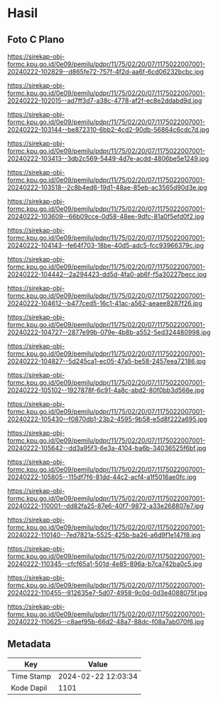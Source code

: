 # Hasil

## Foto C Plano

https://sirekap-obj-formc.kpu.go.id/0e09/pemilu/pdpr/11/75/02/20/07/1175022007001-20240222-102829--d865fe72-757f-4f2d-aa6f-6cd06232bcbc.jpg

https://sirekap-obj-formc.kpu.go.id/0e09/pemilu/pdpr/11/75/02/20/07/1175022007001-20240222-102015--ad7ff3d7-a38c-4778-af2f-ec8e2ddabd9d.jpg

https://sirekap-obj-formc.kpu.go.id/0e09/pemilu/pdpr/11/75/02/20/07/1175022007001-20240222-103144--be872310-6bb2-4cd2-90db-56864c6cdc7d.jpg

https://sirekap-obj-formc.kpu.go.id/0e09/pemilu/pdpr/11/75/02/20/07/1175022007001-20240222-103413--3db2c569-5449-4d7e-acdd-4806be5e1249.jpg

https://sirekap-obj-formc.kpu.go.id/0e09/pemilu/pdpr/11/75/02/20/07/1175022007001-20240222-103518--2c8b4ed6-19d1-48ae-85eb-ac3565d90d3e.jpg

https://sirekap-obj-formc.kpu.go.id/0e09/pemilu/pdpr/11/75/02/20/07/1175022007001-20240222-103609--66b09cce-0d58-48ee-9dfc-81a0f5efd0f2.jpg

https://sirekap-obj-formc.kpu.go.id/0e09/pemilu/pdpr/11/75/02/20/07/1175022007001-20240222-104143--fe64f703-18be-40d5-adc5-fcc93966379c.jpg

https://sirekap-obj-formc.kpu.go.id/0e09/pemilu/pdpr/11/75/02/20/07/1175022007001-20240222-104442--2a294423-dd5d-4fa0-ab6f-f5a30227becc.jpg

https://sirekap-obj-formc.kpu.go.id/0e09/pemilu/pdpr/11/75/02/20/07/1175022007001-20240222-104612--b477ced5-16c1-41ac-a562-aeaee8287f26.jpg

https://sirekap-obj-formc.kpu.go.id/0e09/pemilu/pdpr/11/75/02/20/07/1175022007001-20240222-104727--2877e99b-079e-4b8b-a552-5ed324480998.jpg

https://sirekap-obj-formc.kpu.go.id/0e09/pemilu/pdpr/11/75/02/20/07/1175022007001-20240222-104827--5d245ca1-ec05-47a5-be58-2457eea72186.jpg

https://sirekap-obj-formc.kpu.go.id/0e09/pemilu/pdpr/11/75/02/20/07/1175022007001-20240222-105102--1927878f-6c91-4a8c-abd2-80f0bb3d566e.jpg

https://sirekap-obj-formc.kpu.go.id/0e09/pemilu/pdpr/11/75/02/20/07/1175022007001-20240222-105430--f0870db1-23b2-4595-9b58-e5d8f222a695.jpg

https://sirekap-obj-formc.kpu.go.id/0e09/pemilu/pdpr/11/75/02/20/07/1175022007001-20240222-105642--dd3a95f3-6e3a-4104-ba6b-34036525f6bf.jpg

https://sirekap-obj-formc.kpu.go.id/0e09/pemilu/pdpr/11/75/02/20/07/1175022007001-20240222-105805--115df7f6-81dd-44c2-acf4-a1f5016ae0fc.jpg

https://sirekap-obj-formc.kpu.go.id/0e09/pemilu/pdpr/11/75/02/20/07/1175022007001-20240222-110001--dd82fa25-87e6-40f7-9872-a33e268807e7.jpg

https://sirekap-obj-formc.kpu.go.id/0e09/pemilu/pdpr/11/75/02/20/07/1175022007001-20240222-110140--7ed7821a-5525-425b-ba26-a6d9f1e147f8.jpg

https://sirekap-obj-formc.kpu.go.id/0e09/pemilu/pdpr/11/75/02/20/07/1175022007001-20240222-110345--cfcf65a1-501d-4e85-896a-b7ca742ba0c5.jpg

https://sirekap-obj-formc.kpu.go.id/0e09/pemilu/pdpr/11/75/02/20/07/1175022007001-20240222-110455--812635e7-5d07-4958-9c0d-0d3e4088075f.jpg

https://sirekap-obj-formc.kpu.go.id/0e09/pemilu/pdpr/11/75/02/20/07/1175022007001-20240222-110625--c8aef95b-66d2-48a7-88dc-f08a7ab070f6.jpg


## Metadata

| Key        | Value               |
| ---------- | ------------------- |
| Time Stamp | 2024-02-22 12:03:34 |
| Kode Dapil | 1101                |



